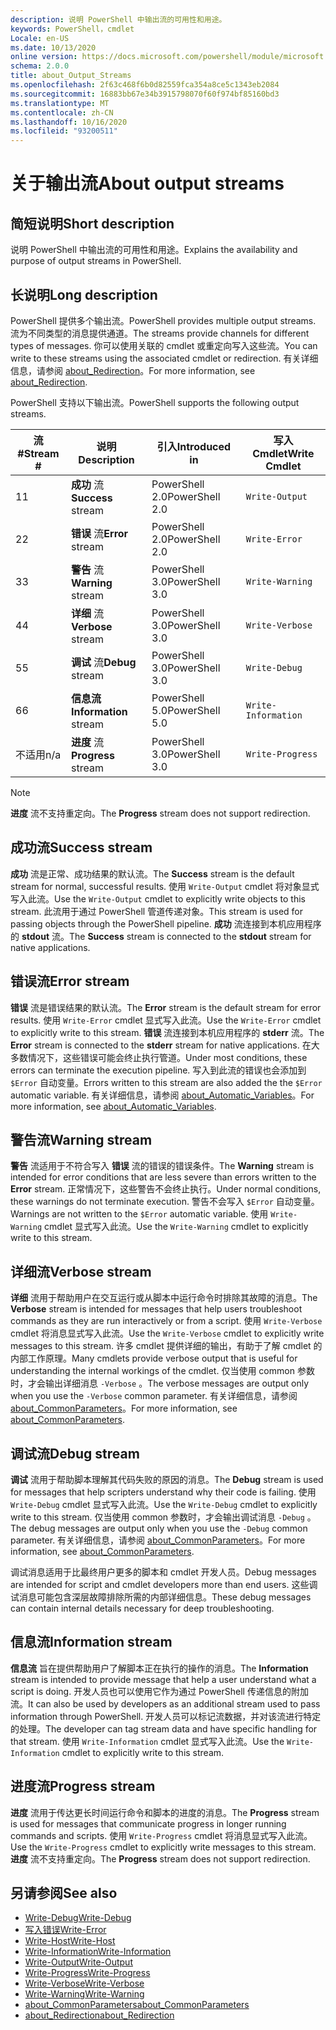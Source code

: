 ```yaml
---
description: 说明 PowerShell 中输出流的可用性和用途。
keywords: PowerShell，cmdlet
Locale: en-US
ms.date: 10/13/2020
online version: https://docs.microsoft.com/powershell/module/microsoft.powershell.core/about/about_output_streams?view=powershell-5.1&WT.mc_id=ps-gethelp
schema: 2.0.0
title: about_Output_Streams
ms.openlocfilehash: 2f63c468f6b0d82559fca354a8ce5c1343eb2084
ms.sourcegitcommit: 16883bb67e34b3915798070f60f974bf85160bd3
ms.translationtype: MT
ms.contentlocale: zh-CN
ms.lasthandoff: 10/16/2020
ms.locfileid: "93200511"
---
```

# <a name="about-output-streams"></a><span data-ttu-id="f8f9a-104">关于输出流</span><span class="sxs-lookup"><span data-stu-id="f8f9a-104">About output streams</span></span>

## <a name="short-description"></a><span data-ttu-id="f8f9a-105">简短说明</span><span class="sxs-lookup"><span data-stu-id="f8f9a-105">Short description</span></span>
<span data-ttu-id="f8f9a-106">说明 PowerShell 中输出流的可用性和用途。</span><span class="sxs-lookup"><span data-stu-id="f8f9a-106">Explains the availability and purpose of output streams in PowerShell.</span></span>

## <a name="long-description"></a><span data-ttu-id="f8f9a-107">长说明</span><span class="sxs-lookup"><span data-stu-id="f8f9a-107">Long description</span></span>

<span data-ttu-id="f8f9a-108">PowerShell 提供多个输出流。</span><span class="sxs-lookup"><span data-stu-id="f8f9a-108">PowerShell provides multiple output streams.</span></span> <span data-ttu-id="f8f9a-109">流为不同类型的消息提供通道。</span><span class="sxs-lookup"><span data-stu-id="f8f9a-109">The streams provide channels for different types of messages.</span></span> <span data-ttu-id="f8f9a-110">你可以使用关联的 cmdlet 或重定向写入这些流。</span><span class="sxs-lookup"><span data-stu-id="f8f9a-110">You can write to these streams using the associated cmdlet or redirection.</span></span> <span data-ttu-id="f8f9a-111">有关详细信息，请参阅 [about_Redirection](about_Redirection.md)。</span><span class="sxs-lookup"><span data-stu-id="f8f9a-111">For more information, see [about_Redirection](about_Redirection.md).</span></span>

<span data-ttu-id="f8f9a-112">PowerShell 支持以下输出流。</span><span class="sxs-lookup"><span data-stu-id="f8f9a-112">PowerShell supports the following output streams.</span></span>

| <span data-ttu-id="f8f9a-113">流#</span><span class="sxs-lookup"><span data-stu-id="f8f9a-113">Stream #</span></span> |      <span data-ttu-id="f8f9a-114">说明</span><span class="sxs-lookup"><span data-stu-id="f8f9a-114">Description</span></span>       | <span data-ttu-id="f8f9a-115">引入</span><span class="sxs-lookup"><span data-stu-id="f8f9a-115">Introduced in</span></span>  |    <span data-ttu-id="f8f9a-116">写入 Cmdlet</span><span class="sxs-lookup"><span data-stu-id="f8f9a-116">Write Cmdlet</span></span>     |
| -------- | ---------------------- | -------------- | ------------------- |
| <span data-ttu-id="f8f9a-117">1</span><span class="sxs-lookup"><span data-stu-id="f8f9a-117">1</span></span>        | <span data-ttu-id="f8f9a-118">**成功** 流</span><span class="sxs-lookup"><span data-stu-id="f8f9a-118">**Success** stream</span></span>     | <span data-ttu-id="f8f9a-119">PowerShell 2.0</span><span class="sxs-lookup"><span data-stu-id="f8f9a-119">PowerShell 2.0</span></span> | `Write-Output`      |
| <span data-ttu-id="f8f9a-120">2</span><span class="sxs-lookup"><span data-stu-id="f8f9a-120">2</span></span>        | <span data-ttu-id="f8f9a-121">**错误** 流</span><span class="sxs-lookup"><span data-stu-id="f8f9a-121">**Error** stream</span></span>       | <span data-ttu-id="f8f9a-122">PowerShell 2.0</span><span class="sxs-lookup"><span data-stu-id="f8f9a-122">PowerShell 2.0</span></span> | `Write-Error`       |
| <span data-ttu-id="f8f9a-123">3</span><span class="sxs-lookup"><span data-stu-id="f8f9a-123">3</span></span>        | <span data-ttu-id="f8f9a-124">**警告** 流</span><span class="sxs-lookup"><span data-stu-id="f8f9a-124">**Warning** stream</span></span>     | <span data-ttu-id="f8f9a-125">PowerShell 3.0</span><span class="sxs-lookup"><span data-stu-id="f8f9a-125">PowerShell 3.0</span></span> | `Write-Warning`     |
| <span data-ttu-id="f8f9a-126">4</span><span class="sxs-lookup"><span data-stu-id="f8f9a-126">4</span></span>        | <span data-ttu-id="f8f9a-127">**详细** 流</span><span class="sxs-lookup"><span data-stu-id="f8f9a-127">**Verbose** stream</span></span>     | <span data-ttu-id="f8f9a-128">PowerShell 3.0</span><span class="sxs-lookup"><span data-stu-id="f8f9a-128">PowerShell 3.0</span></span> | `Write-Verbose`     |
| <span data-ttu-id="f8f9a-129">5</span><span class="sxs-lookup"><span data-stu-id="f8f9a-129">5</span></span>        | <span data-ttu-id="f8f9a-130">**调试** 流</span><span class="sxs-lookup"><span data-stu-id="f8f9a-130">**Debug** stream</span></span>       | <span data-ttu-id="f8f9a-131">PowerShell 3.0</span><span class="sxs-lookup"><span data-stu-id="f8f9a-131">PowerShell 3.0</span></span> | `Write-Debug`       |
| <span data-ttu-id="f8f9a-132">6</span><span class="sxs-lookup"><span data-stu-id="f8f9a-132">6</span></span>        | <span data-ttu-id="f8f9a-133">**信息流**</span><span class="sxs-lookup"><span data-stu-id="f8f9a-133">**Information** stream</span></span> | <span data-ttu-id="f8f9a-134">PowerShell 5.0</span><span class="sxs-lookup"><span data-stu-id="f8f9a-134">PowerShell 5.0</span></span> | `Write-Information` |
| <span data-ttu-id="f8f9a-135">不适用</span><span class="sxs-lookup"><span data-stu-id="f8f9a-135">n/a</span></span>      | <span data-ttu-id="f8f9a-136">**进度** 流</span><span class="sxs-lookup"><span data-stu-id="f8f9a-136">**Progress** stream</span></span>    | <span data-ttu-id="f8f9a-137">PowerShell 3.0</span><span class="sxs-lookup"><span data-stu-id="f8f9a-137">PowerShell 3.0</span></span> | `Write-Progress`    |

> [!NOTE]
> <span data-ttu-id="f8f9a-138">**进度** 流不支持重定向。</span><span class="sxs-lookup"><span data-stu-id="f8f9a-138">The **Progress** stream does not support redirection.</span></span>

## <a name="success-stream"></a><span data-ttu-id="f8f9a-139">成功流</span><span class="sxs-lookup"><span data-stu-id="f8f9a-139">Success stream</span></span>

<span data-ttu-id="f8f9a-140">**成功** 流是正常、成功结果的默认流。</span><span class="sxs-lookup"><span data-stu-id="f8f9a-140">The **Success** stream is the default stream for normal, successful results.</span></span>
<span data-ttu-id="f8f9a-141">使用 `Write-Output` cmdlet 将对象显式写入此流。</span><span class="sxs-lookup"><span data-stu-id="f8f9a-141">Use the `Write-Output` cmdlet to explicitly write objects to this stream.</span></span> <span data-ttu-id="f8f9a-142">此流用于通过 PowerShell 管道传递对象。</span><span class="sxs-lookup"><span data-stu-id="f8f9a-142">This stream is used for passing objects through the PowerShell pipeline.</span></span> <span data-ttu-id="f8f9a-143">**成功** 流连接到本机应用程序的 **stdout** 流。</span><span class="sxs-lookup"><span data-stu-id="f8f9a-143">The **Success** stream is connected to the **stdout** stream for native applications.</span></span>

## <a name="error-stream"></a><span data-ttu-id="f8f9a-144">错误流</span><span class="sxs-lookup"><span data-stu-id="f8f9a-144">Error stream</span></span>

<span data-ttu-id="f8f9a-145">**错误** 流是错误结果的默认流。</span><span class="sxs-lookup"><span data-stu-id="f8f9a-145">The **Error** stream is the default stream for error results.</span></span> <span data-ttu-id="f8f9a-146">使用 `Write-Error` cmdlet 显式写入此流。</span><span class="sxs-lookup"><span data-stu-id="f8f9a-146">Use the `Write-Error` cmdlet to explicitly write to this stream.</span></span> <span data-ttu-id="f8f9a-147">**错误** 流连接到本机应用程序的 **stderr** 流。</span><span class="sxs-lookup"><span data-stu-id="f8f9a-147">The **Error** stream is connected to the **stderr** stream for native applications.</span></span> <span data-ttu-id="f8f9a-148">在大多数情况下，这些错误可能会终止执行管道。</span><span class="sxs-lookup"><span data-stu-id="f8f9a-148">Under most conditions, these errors can terminate the execution pipeline.</span></span> <span data-ttu-id="f8f9a-149">写入到此流的错误也会添加到 `$Error` 自动变量。</span><span class="sxs-lookup"><span data-stu-id="f8f9a-149">Errors written to this stream are also added the the `$Error` automatic variable.</span></span> <span data-ttu-id="f8f9a-150">有关详细信息，请参阅 [about_Automatic_Variables](about_Automatic_Variables.md)。</span><span class="sxs-lookup"><span data-stu-id="f8f9a-150">For more information, see [about_Automatic_Variables](about_Automatic_Variables.md).</span></span>

## <a name="warning-stream"></a><span data-ttu-id="f8f9a-151">警告流</span><span class="sxs-lookup"><span data-stu-id="f8f9a-151">Warning stream</span></span>

<span data-ttu-id="f8f9a-152">**警告** 流适用于不符合写入 **错误** 流的错误的错误条件。</span><span class="sxs-lookup"><span data-stu-id="f8f9a-152">The **Warning** stream is intended for error conditions that are less severe than errors written to the **Error** stream.</span></span> <span data-ttu-id="f8f9a-153">正常情况下，这些警告不会终止执行。</span><span class="sxs-lookup"><span data-stu-id="f8f9a-153">Under normal conditions, these warnings do not terminate execution.</span></span> <span data-ttu-id="f8f9a-154">警告不会写入 `$Error` 自动变量。</span><span class="sxs-lookup"><span data-stu-id="f8f9a-154">Warnings are not written to the `$Error` automatic variable.</span></span> <span data-ttu-id="f8f9a-155">使用 `Write-Warning` cmdlet 显式写入此流。</span><span class="sxs-lookup"><span data-stu-id="f8f9a-155">Use the `Write-Warning` cmdlet to explicitly write to this stream.</span></span>

## <a name="verbose-stream"></a><span data-ttu-id="f8f9a-156">详细流</span><span class="sxs-lookup"><span data-stu-id="f8f9a-156">Verbose stream</span></span>

<span data-ttu-id="f8f9a-157">**详细** 流用于帮助用户在交互运行或从脚本中运行命令时排除其故障的消息。</span><span class="sxs-lookup"><span data-stu-id="f8f9a-157">The **Verbose** stream is intended for messages that help users troubleshoot commands as they are run interactively or from a script.</span></span> <span data-ttu-id="f8f9a-158">使用 `Write-Verbose` cmdlet 将消息显式写入此流。</span><span class="sxs-lookup"><span data-stu-id="f8f9a-158">Use the `Write-Verbose` cmdlet to explicitly write messages to this stream.</span></span> <span data-ttu-id="f8f9a-159">许多 cmdlet 提供详细的输出，有助于了解 cmdlet 的内部工作原理。</span><span class="sxs-lookup"><span data-stu-id="f8f9a-159">Many cmdlets provide verbose output that is useful for understanding the internal workings of the cmdlet.</span></span> <span data-ttu-id="f8f9a-160">仅当使用 common 参数时，才会输出详细消息 `-Verbose` 。</span><span class="sxs-lookup"><span data-stu-id="f8f9a-160">The verbose messages are output only when you use the `-Verbose` common parameter.</span></span> <span data-ttu-id="f8f9a-161">有关详细信息，请参阅 [about_CommonParameters](about_CommonParameters.md)。</span><span class="sxs-lookup"><span data-stu-id="f8f9a-161">For more information, see [about_CommonParameters](about_CommonParameters.md).</span></span>

## <a name="debug-stream"></a><span data-ttu-id="f8f9a-162">调试流</span><span class="sxs-lookup"><span data-stu-id="f8f9a-162">Debug stream</span></span>

<span data-ttu-id="f8f9a-163">**调试** 流用于帮助脚本理解其代码失败的原因的消息。</span><span class="sxs-lookup"><span data-stu-id="f8f9a-163">The **Debug** stream is used for messages that help scripters understand why their code is failing.</span></span> <span data-ttu-id="f8f9a-164">使用 `Write-Debug` cmdlet 显式写入此流。</span><span class="sxs-lookup"><span data-stu-id="f8f9a-164">Use the `Write-Debug` cmdlet to explicitly write to this stream.</span></span> <span data-ttu-id="f8f9a-165">仅当使用 common 参数时，才会输出调试消息 `-Debug` 。</span><span class="sxs-lookup"><span data-stu-id="f8f9a-165">The debug messages are output only when you use the `-Debug` common parameter.</span></span> <span data-ttu-id="f8f9a-166">有关详细信息，请参阅 [about_CommonParameters](about_CommonParameters.md)。</span><span class="sxs-lookup"><span data-stu-id="f8f9a-166">For more information, see [about_CommonParameters](about_CommonParameters.md).</span></span>

<span data-ttu-id="f8f9a-167">调试消息适用于比最终用户更多的脚本和 cmdlet 开发人员。</span><span class="sxs-lookup"><span data-stu-id="f8f9a-167">Debug messages are intended for script and cmdlet developers more than end users.</span></span> <span data-ttu-id="f8f9a-168">这些调试消息可能包含深层故障排除所需的内部详细信息。</span><span class="sxs-lookup"><span data-stu-id="f8f9a-168">These debug messages can contain internal details necessary for deep troubleshooting.</span></span>

## <a name="information-stream"></a><span data-ttu-id="f8f9a-169">信息流</span><span class="sxs-lookup"><span data-stu-id="f8f9a-169">Information stream</span></span>

<span data-ttu-id="f8f9a-170">**信息流** 旨在提供帮助用户了解脚本正在执行的操作的消息。</span><span class="sxs-lookup"><span data-stu-id="f8f9a-170">The **Information** stream is intended to provide message that help a user understand what a script is doing.</span></span> <span data-ttu-id="f8f9a-171">开发人员也可以使用它作为通过 PowerShell 传递信息的附加流。</span><span class="sxs-lookup"><span data-stu-id="f8f9a-171">It can also be used by developers as an additional stream used to pass information through PowerShell.</span></span> <span data-ttu-id="f8f9a-172">开发人员可以标记流数据，并对该流进行特定的处理。</span><span class="sxs-lookup"><span data-stu-id="f8f9a-172">The developer can tag stream data and have specific handling for that stream.</span></span> <span data-ttu-id="f8f9a-173">使用 `Write-Information` cmdlet 显式写入此流。</span><span class="sxs-lookup"><span data-stu-id="f8f9a-173">Use the `Write-Information` cmdlet to explicitly write to this stream.</span></span>

## <a name="progress-stream"></a><span data-ttu-id="f8f9a-174">进度流</span><span class="sxs-lookup"><span data-stu-id="f8f9a-174">Progress stream</span></span>

<span data-ttu-id="f8f9a-175">**进度** 流用于传达更长时间运行命令和脚本的进度的消息。</span><span class="sxs-lookup"><span data-stu-id="f8f9a-175">The **Progress** stream is used for messages that communicate progress in longer running commands and scripts.</span></span> <span data-ttu-id="f8f9a-176">使用 `Write-Progress` cmdlet 将消息显式写入此流。</span><span class="sxs-lookup"><span data-stu-id="f8f9a-176">Use the `Write-Progress` cmdlet to explicitly write messages to this stream.</span></span> <span data-ttu-id="f8f9a-177">**进度** 流不支持重定向。</span><span class="sxs-lookup"><span data-stu-id="f8f9a-177">The **Progress** stream does not support redirection.</span></span>

## <a name="see-also"></a><span data-ttu-id="f8f9a-178">另请参阅</span><span class="sxs-lookup"><span data-stu-id="f8f9a-178">See also</span></span>

- [<span data-ttu-id="f8f9a-179">Write-Debug</span><span class="sxs-lookup"><span data-stu-id="f8f9a-179">Write-Debug</span></span>](xref:Microsoft.PowerShell.Utility.Write-Debug)
- [<span data-ttu-id="f8f9a-180">写入错误</span><span class="sxs-lookup"><span data-stu-id="f8f9a-180">Write-Error</span></span>](xref:Microsoft.PowerShell.Utility.Write-Error)
- [<span data-ttu-id="f8f9a-181">Write-Host</span><span class="sxs-lookup"><span data-stu-id="f8f9a-181">Write-Host</span></span>](xref:Microsoft.PowerShell.Utility.Write-Host)
- [<span data-ttu-id="f8f9a-182">Write-Information</span><span class="sxs-lookup"><span data-stu-id="f8f9a-182">Write-Information</span></span>](xref:Microsoft.PowerShell.Utility.Write-Information)
- [<span data-ttu-id="f8f9a-183">Write-Output</span><span class="sxs-lookup"><span data-stu-id="f8f9a-183">Write-Output</span></span>](xref:Microsoft.PowerShell.Utility.Write-Output)
- [<span data-ttu-id="f8f9a-184">Write-Progress</span><span class="sxs-lookup"><span data-stu-id="f8f9a-184">Write-Progress</span></span>](xref:Microsoft.PowerShell.Utility.Write-Progress)
- [<span data-ttu-id="f8f9a-185">Write-Verbose</span><span class="sxs-lookup"><span data-stu-id="f8f9a-185">Write-Verbose</span></span>](xref:Microsoft.PowerShell.Utility.Write-Verbose)
- [<span data-ttu-id="f8f9a-186">Write-Warning</span><span class="sxs-lookup"><span data-stu-id="f8f9a-186">Write-Warning</span></span>](xref:Microsoft.PowerShell.Utility.Write-Warning)
- [<span data-ttu-id="f8f9a-187">about_CommonParameters</span><span class="sxs-lookup"><span data-stu-id="f8f9a-187">about_CommonParameters</span></span>](about_CommonParameters.md)
- [<span data-ttu-id="f8f9a-188">about_Redirection</span><span class="sxs-lookup"><span data-stu-id="f8f9a-188">about_Redirection</span></span>](about_Redirection.md)
